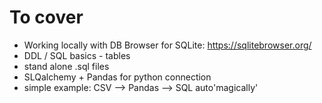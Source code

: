 # To cover

- Working locally with DB Browser for SQLite: https://sqlitebrowser.org/ 
- DDL / SQL basics - tables 
- stand alone .sql files
- SLQalchemy + Pandas for python connection 
- simple example: CSV --> Pandas --> SQL auto'magically'  